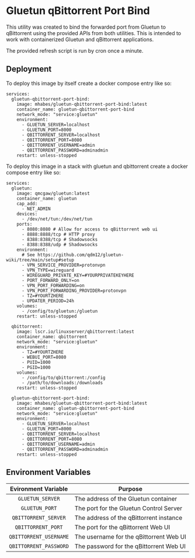 # Gluetun qBittorrent Port Bind

This utility was created to bind the forwarded port from Gluetun to qBittorrent using the provided APIs from both utilities. This is intended to work with containerized Gluetun and qBittorrent applications.

The provided refresh script is run by cron once a minute.


## Deployment

To deploy this image by itself create a docker compose entry like so:

```
services:
  gluetun-qbittorrent-port-bind:
    image: mhabes/gluetun-qbittorrent-port-bind:latest
    container_name: gluetun-qbittorrent-port-bind
    network_mode: "service:gluetun"
    environment:
      - GLUETUN_SERVER=localhost
      - GLUETUN_PORT=8000
      - QBITTORRENT_SERVER=localhost
      - QBITTORRENT_PORT=8080
      - QBITTORRENT_USERNAME=admin
      - QBITTORRENT_PASSWORD=adminadmin
    restart: unless-stopped
```

To deploy this image in a stack with gluetun and qbittorrent create a docker compose entry like so:

```
services:
  gluetun:
    image: qmcgaw/gluetun:latest
    container_name: gluetun
    cap_add:
      - NET_ADMIN
    devices:
      - /dev/net/tun:/dev/net/tun
    ports:
      - 8080:8080 # Allow for access to qBittorrent web ui
      - 8888:8888/tcp # HTTP proxy
      - 8388:8388/tcp # Shadowsocks
      - 8388:8388/udp # Shadowsocks
    environment:
      # See https://github.com/qdm12/gluetun-wiki/tree/main/setup#setup
      - VPN_SERVICE_PROVIDER=protonvpn
      - VPN_TYPE=wireguard
      - WIREGUARD_PRIVATE_KEY=#YOURPRIVATEKEYHERE
      - PORT_FORWARD_ONLY=on
      - VPN_PORT_FORWARDING=on
      - VPN_PORT_FORWARDING_PROVIDER=protonvpn
      - TZ=#YOURTZHERE
      - UPDATER_PERIOD=24h
    volumes:
      - /config/to/gluetun:/gluetun
    restart: unless-stopped

  qbittorrent:
    image: lscr.io/linuxserver/qbittorrent:latest
    container_name: qbittorrent
    network_mode: "service:gluetun"
    environment:
      - TZ=#YOURTZHERE
      - WEBUI_PORT=8080
      - PUID=1000
      - PGID=1000
    volumes:
      - /config/to/qbittorrent:/config
      - /path/to/downloads:/downloads
    restart: unless-stopped

  gluetun-qbittorrent-port-bind:
    image: mhabes/gluetun-qbittorrent-port-bind:latest
    container_name: gluetun-qbittorrent-port-bind
    network_mode: "service:gluetun"
    environment:
      - GLUETUN_SERVER=localhost
      - GLUETUN_PORT=8000
      - QBITTORRENT_SERVER=localhost
      - QBITTORRENT_PORT=8080
      - QBITTORRENT_USERNAME=admin
      - QBITTORRENT_PASSWORD=adminadmin
    restart: unless-stopped
```


## Environment Variables

| Evironment Variable | Purpose |
| :----: | --- |
| `GLUETUN_SERVER` | The address of the Gluetun container |
| `GLUETUN_PORT` | The port for the Gluetun Control Server |
| `QBITTORRENT_SERVER` | The address of the qBittorrent instance |
| `QBITTORRENT_PORT` | The port for the qBittorrent Web UI |
| `QBITTORRENT_USERNAME` | The username for the qBittorrent Web UI |
| `QBITTORRENT_PASSWORD` | The password for the qBittorrent Web UI |

